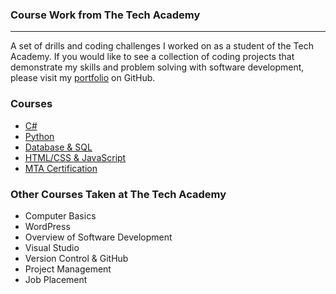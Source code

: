 ### Course Work from The Tech Academy
***

A set of drills and coding challenges I worked on as a student of the Tech Academy. If you would like to see a collection of coding projects that demonstrate my skills and problem solving with software development, please visit my [portfolio](https://github.com/ShipraKoka/Portfolio) on GitHub.

### Courses
* [C#](./C-Sharp)
* [Python](./Python)
* [Database & SQL](./Database-SQL)
* [HTML/CSS & JavaScript](./HTML-CSS-JavaScript)
* [MTA Certification](./Windows-Service-Application)


### Other Courses Taken at The Tech Academy
* Computer Basics
* WordPress
* Overview of Software Development
* Visual Studio
* Version Control & GitHub
* Project Management
* Job Placement
